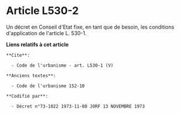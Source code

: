 # Article L530-2

Un décret en Conseil d'Etat fixe, en tant que de besoin, les conditions d'application de l'article L. 530-1.

**Liens relatifs à cet article**

	**Cite**:

	  - Code de l'urbanisme - art. L530-1 (V)

	**Anciens textes**:

	  - Code de l'urbanisme 152-10

	**Codifié par**:

	  - Décret n°73-1022 1973-11-08 JORF 13 NOVEMBRE 1973
